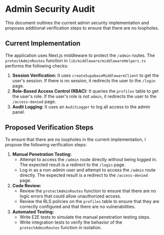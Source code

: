 # Admin Security Audit

This document outlines the current admin security implementation and proposes additional verification steps to ensure that there are no loopholes.

## Current Implementation

The application uses Next.js middleware to protect the `/admin` routes. The `protectAdminRoutes` function in `lib/middleware/middlewareHelpers.ts` performs the following checks:

1.  **Session Verification:** It uses `createSupabaseMiddlewareClient` to get the user's session. If there is no session, it redirects the user to the `/login` page.
2.  **Role-Based Access Control (RBAC):** It queries the `profiles` table to get the user's role. If the user's role is not `admin`, it redirects the user to the `/access-denied` page.
3.  **Audit Logging:** It uses an `AuditLogger` to log all access to the admin panel.

## Proposed Verification Steps

To ensure that there are no loopholes in the current implementation, I propose the following verification steps:

1.  **Manual Penetration Testing:**
    *   Attempt to access the `/admin` route directly without being logged in. The expected result is a redirect to the `/login` page.
    *   Log in as a non-admin user and attempt to access the `/admin` route directly. The expected result is a redirect to the `/access-denied` page.
2.  **Code Review:**
    *   Review the `protectAdminRoutes` function to ensure that there are no logic errors that could allow unauthorized access.
    *   Review the RLS policies on the `profiles` table to ensure that they are correctly configured and that there are no vulnerabilities.
3.  **Automated Testing:**
    *   Write E2E tests to simulate the manual penetration testing steps.
    *   Write integration tests to verify the behavior of the `protectAdminRoutes` function in isolation.
